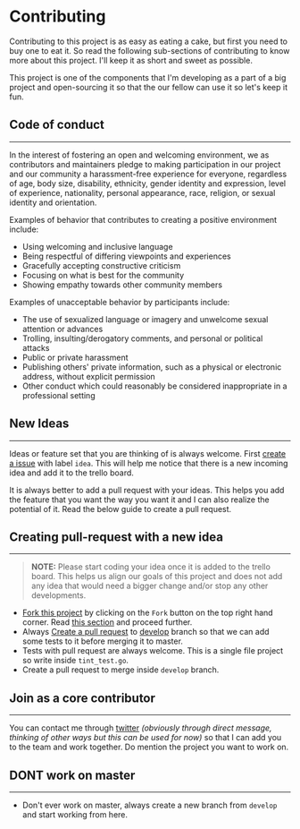 # Contributing

Contributing to this project is as easy as eating a cake, but first you need to buy one to eat it. So read the following sub-sections of contributing to know more about this project. I'll keep it as short and sweet as possible.

This project is one of the components that I'm developing as a part of a big project and open-sourcing it so that the our fellow can use it so let's keep it fun.

## Code of conduct
---

In the interest of fostering an open and welcoming environment, we as contributors and maintainers pledge to making participation in our project and our community a harassment-free experience for everyone, regardless of age, body size, disability, ethnicity, gender identity and expression, level of experience, nationality, personal appearance, race, religion, or sexual identity and orientation.



Examples of behavior that contributes to creating a positive environment
include:

* Using welcoming and inclusive language
* Being respectful of differing viewpoints and experiences
* Gracefully accepting constructive criticism
* Focusing on what is best for the community
* Showing empathy towards other community members

Examples of unacceptable behavior by participants include:

* The use of sexualized language or imagery and unwelcome sexual attention or
advances
* Trolling, insulting/derogatory comments, and personal or political attacks
* Public or private harassment
* Publishing others' private information, such as a physical or electronic
  address, without explicit permission
* Other conduct which could reasonably be considered inappropriate in a
  professional setting


## New Ideas
---

Ideas or feature set that you are thinking of is always welcome. First [create a issue](https://github.com/printzero/tint/issues/new) with label `idea`. This will help me notice that there is a new incoming idea and add it to the trello board.

It is always better to add a pull request with your ideas. This helps you add the feature that you want the way you want it and I can also realize the potential of it. Read the below guide to create a pull request.

## Creating pull-request with a new idea
---

> **NOTE:** Please start coding your idea once it is added to the trello board. This helps us align our goals of this project and does not add any idea that would need a bigger change and/or stop any other developments.

* [Fork this project](https://github.com/printzero/tint) by clicking on the `Fork` button on the top right hand corner. Read [this section](https://github.com/printzero/tint/blob/master/CONTIBUTING.md#dont-work-on-master) and proceed further.
* Always [Create a pull request](https://github.com/printzero/tint/compare) to [develop](https://github.com/printzero/tint/tree/develop) branch so that we can add some tests to it before merging it to master.
* Tests with pull request are always welcome. This is a single file project so write inside `tint_test.go`.
* Create a pull request to merge inside `develop` branch.

## Join as a core contributor
---

You can contact me through [twitter](https://twitter.com/ashish_shekar) _(obviously through direct message, thinking of other ways but this can be used for now)_ so that I can add you to the team and work together. Do mention the project you want to work on.

## DONT work on master
---

* Don't ever work on master, always create a new branch from `develop` and start working from here.
